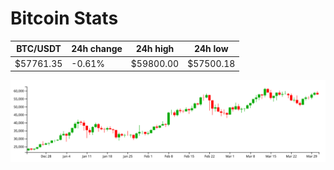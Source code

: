 # Bitcoin Stats

BTC/USDT|24h change|24h high|24h low|
|---|---|---|---|
|$57761.35|-0.61%|$59800.00|$57500.18|

<img src="./chart.svg">

